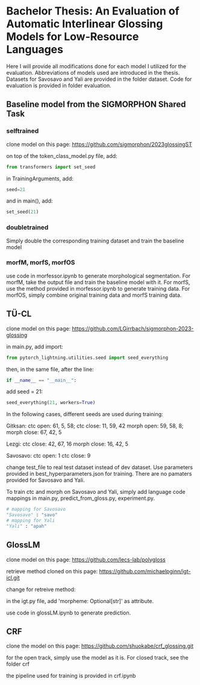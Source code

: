 # Bachelor Thesis: An Evaluation of Automatic Interlinear Glossing Models for Low-Resource Languages

Here I will provide all modifications done for each model I utilized for the evaluation. Abbreviations of models used are introduced in the thesis. Datasets for Savosavo and Yali are provided in the folder dataset. Code for evaluation is provided in folder evaluation.

## Baseline model from the SIGMORPHON Shared Task

### selftrained
clone model on this page: https://github.com/sigmorphon/2023glossingST

on top of the token_class_model.py file, add:

```python
from transformers import set_seed
```

in TrainingArguments, add:

```python
seed=21
```

and in main(), add:

```python
set_seed(21)
```

### doubletrained
Simply double the corresponding training dataset and train the baseline model

### morfM, morfS, morfOS
use code in morfessor.ipynb to generate morphological segmentation. For morfM, take the output file and train the baseline model with it. For morfS, use the method provided in morfessor.ipynb to generate training data. For morfOS, simply combine original training data and morfS training data.

## TÜ-CL
clone model on this page: https://github.com/LGirrbach/sigmorphon-2023-glossing

in main.py, add import:
```python
from pytorch_lightning.utilities.seed import seed_everything
```
then, in the same file, after the line:

```python
if __name__ == "__main__":
```
add seed = 21:
```python
seed_everything(21, workers=True)
```
In the following cases, different seeds are used during training:

Gitksan: ctc open: 61, 5, 58; ctc close: 11, 59, 42    morph open: 59, 58, 8; morph close: 67, 42, 5

Lezgi: ctc close: 42, 67, 16    morph close: 16, 42, 5

Savosavo: ctc open: 1    ctc close: 9

change test_file to real test dataset instead of dev dataset. Use parameters provided in best_hyperparameters.json for training. There are no pamaters provided for Savosavo and Yali.

To train ctc and morph on Savosavo and Yali, simply add language code mappings in main.py, predict_from_gloss.py, experiment.py. 
```python
# mapping for Savosavo
"Savosavo" : "savo"
# mapping for Yali
"Yali" : "apah"
```

## GlossLM
clone model on this page: https://github.com/lecs-lab/polygloss

retrieve method cloned on this page: https://github.com/michaelpginn/igt-icl.git

change for retreive method: 

in the igt.py file, add 'morpheme: Optional[str]' as attribute.

use code in glossLM.ipynb to generate prediction.

## CRF
clone the model on this page: https://github.com/shuokabe/crf_glossing.git

for the open track, simply use the model as it is. For closed track, see the folder crf

the pipeline used for training is provided in crf.ipynb

